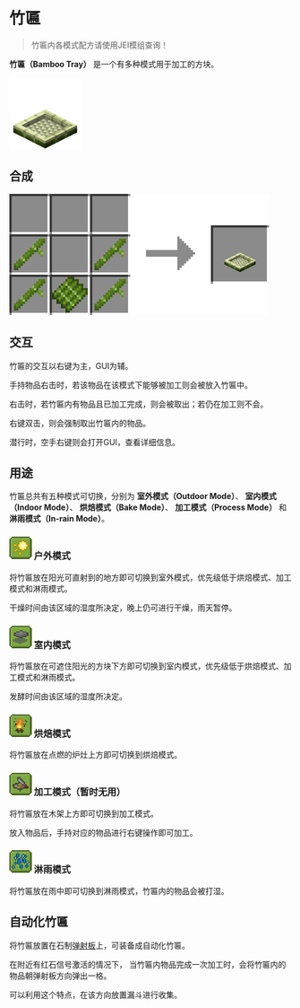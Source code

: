 # 竹匾

> 竹匾内各模式配方请使用JEI模组查询！

**竹匾（Bamboo Tray）** 是一个有多种模式用于加工的方块。

![&#x7AF9;&#x533E;](../.gitbook/assets/bamboo_tray.png)

## 合成

![&#x7AF9;&#x5B50; \* 4 + &#x7AF9;&#x677F; \* 1 &#x2192; &#x7AF9;&#x533E; \* 1](../.gitbook/assets/bamboo_tray_recipe.png)

## 交互

竹匾的交互以右键为主，GUI为辅。

手持物品右击时，若该物品在该模式下能够被加工则会被放入竹匾中。

右击时，若竹匾内有物品且已加工完成，则会被取出；若仍在加工则不会。

右键双击，则会强制取出竹匾内的物品。

潜行时，空手右键则会打开GUI，查看详细信息。

## 用途

竹匾总共有五种模式可切换，分别为 **室外模式（Outdoor Mode）**、 **室内模式（Indoor Mode）**、 **烘焙模式（Bake Mode）**、 **加工模式（Process Mode）** 和**淋雨模式（In-rain Mode）**。

### ![](../.gitbook/assets/outdoor_mode.png) 户外模式

将竹匾放在阳光可直射到的地方即可切换到室外模式，优先级低于烘焙模式、加工模式和淋雨模式。

干燥时间由该区域的湿度所决定，晚上仍可进行干燥，雨天暂停。

### ![](../.gitbook/assets/indoor_mode.png) 室内模式

将竹匾放在可遮住阳光的方块下方即可切换到室内模式，优先级低于烘焙模式、加工模式和淋雨模式。

发酵时间由该区域的湿度所决定。

### ![](../.gitbook/assets/bake_mode.png) 烘焙模式

将竹匾放在点燃的炉灶上方即可切换到烘焙模式。

### ![](../.gitbook/assets/process_mode.png) 加工模式（暂时无用）

将竹匾放在木架上方即可切换到加工模式。

放入物品后，手持对应的物品进行右键操作即可加工。

### ![](../.gitbook/assets/in-rain_mode.png) 淋雨模式

将竹匾放在雨中即可切换到淋雨模式，竹匾内的物品会被打湿。

## 自动化竹匾

将竹匾放置在石制[弹射板](catapult-board.md)上，可装备成自动化竹匾。

在附近有红石信号激活的情况下， 当竹匾内物品完成一次加工时，会将竹匾内的物品朝弹射板方向弹出一格。

可以利用这个特点，在该方向放置漏斗进行收集。

